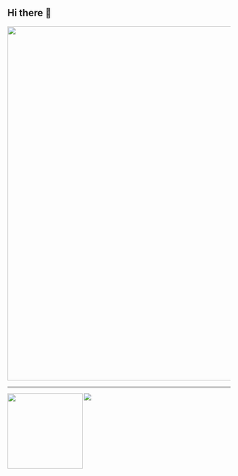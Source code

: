 ## Hi there 🍻


<a href="https://github.com/anuraghazra/github-readme-stats">
  <img width=800 src="https://github-profile-trophy.vercel.app/?username=soysan&column=8&theme=nord&no-frame=true"/>
</a>

---

<div>
  <img height="170" align="left" src="https://github-readme-stats.vercel.app/api?username=soysan&count_private=true&include_all_commits=true icons=true&theme=vue-dark" />
  <img src="https://github-readme-stats.vercel.app/api/top-langs/?username=soysan&layout=compact&theme=vue-dark" />
</div>
